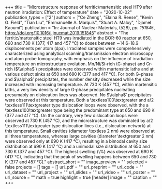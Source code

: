 +++
title = "Microstructure response of ferritic/martensitic steel HT9 after neutron irradiation: Effect of temperature"
date = "2020-10-02"
publication_types = ["2"]
authors = ["Ce Zheng", "Elaina R. Reese", "Kevin G. Field", "Tian Liu", "Emmanuelle A. Marquis", "Stuart A. Maloy", "Djamel Kaoumi"]
publication = "In: Journal of Nuclear Materials, (528), _pp. 151845_, https://doi.org/10.1016/j.jnucmat.2019.151845"
abstract = "The ferritic/martensitic steel HT9 was irradiated in the BOR-60 reactor at 650, 690 and 730 K (377, 417 and 457 °C) to doses between ∼14.6–18.6 displacements per atom (dpa). Irradiated samples were comprehensively characterized using analytical scanning/transmission electron microscopy and atom probe tomography, with emphasis on the influence of irradiation temperature on microstructure evolution. Mn/Ni/Si-rich (G-phase) and Cr-rich ($\\alpha$ʹ) precipitates were observed within martensitic laths and at various defect sinks at 650 and 690 K (377 and 417 °C). For both G-phase and $\\alpha$ʹ precipitates, the number density decreased while the size increased with increasing temperature. At 730 K (457 °C), within martensitic laths, a very low density of large G-phase precipitates nucleating presumably on dislocation lines was observed. No $\\alpha$ʹ precipitates were observed at this temperature. Both a \\textless100\\textgreater and a/2 \\textless111\\textgreater type dislocation loops were observed, with the a \\textless100\\textgreater type being the predominant type at 650 and 690 K (377 and 417 °C). On the contrary, very few dislocation loops were observed at 730 K (457 °C), and the microstructure was dominated by a/2 \\textless111\\textgreater type dislocation lines (i.e., dislocation network) at this temperature. Small cavities (diameter \\textless 2 nm) were observed at all three temperatures, whereas large cavities (diameter \\textgreater 2 nm) were observed only at 690 K (417 °C), resulting in a bimodal cavity size distribution at 690 K (417 °C) and a unimodal size distribution at 650 and 730 K (377 and 457 °C). The highest swelling (\\%) was observed at 690 K (417 °C), indicating that the peak of swelling happens between 650 and 730 K (377 and 457 °C)."
abstract_short = ""
image_preview = ""
selected = false
projects = []
tags = []
url_pdf = ""
url_preprint = ""
url_code = ""
url_dataset = ""
url_project = ""
url_slides = ""
url_video = ""
url_poster = ""
url_source = ""
math = true
highlight = true
[header]
image = ""
caption = ""
+++
